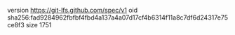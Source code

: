 version https://git-lfs.github.com/spec/v1
oid sha256:fad9284962fbfbf4fbd4a137a4a07d17cf4b6314f11a8c7df6d24317e75ce8f3
size 1751
